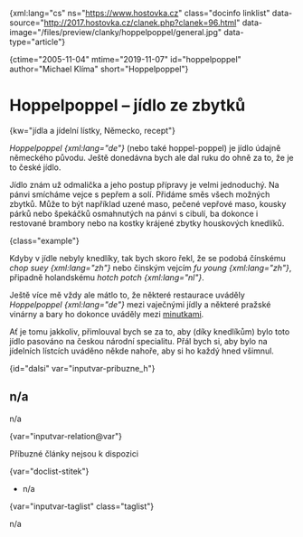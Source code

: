 
{xml:lang="cs" ns="https://www.hostovka.cz" class="docinfo linklist" data-source="http://2017.hostovka.cz/clanek.php?clanek=96.html" data-image="/files/preview/clanky/hoppelpoppel/general.jpg" data-type="article"}

{ctime="2005-11-04" mtime="2019-11-07" id="hoppelpoppel" author="Michael Klíma" short="Hoppelpoppel"}

# Hoppelpoppel – jídlo ze zbytků

<!-- generated attribute kw by user_updatekw.sh on 2020-07-05, do not edit -->

{kw="jídla a jídelní lístky, Německo, recept"}

_Hoppelpoppel {xml:lang="de"}_ (nebo také hoppel-poppel) je jídlo údajně německého původu. Ještě donedávna bych ale dal ruku do ohně za to, že je to české jídlo.

Jídlo znám už odmalička a jeho postup přípravy je velmi jednoduchý. Na pánvi smícháme vejce s pepřem a solí. Přidáme směs všech možných zbytků. Může to být například uzené maso, pečené vepřové maso, kousky párků nebo špekáčků osmahnutých na pánvi s cibulí, ba dokonce i restované brambory nebo na kostky krájené zbytky houskových knedlíků.

{class="example"}

Kdyby v jídle nebyly knedlíky, tak bych skoro řekl, že se podobá čínskému _chop suey {xml:lang="zh"}_ nebo činským vejcím _fu young {xml:lang="zh"}_, připadně holandskému _hotch potch {xml:lang="nl"}_.

Ještě více mě vždy ale mátlo to, že některé restaurace uváděly _Hoppelpoppel {xml:lang="de"}_ mezi vaječnými jídly a některé pražské vinárny a bary ho dokonce uváděly mezi [minutkami][1].

Ať je tomu jakkoliv, přimlouval bych se za to, aby (díky knedlíkům) bylo toto jídlo pasováno na českou národní specialitu. Přál bych si, aby bylo na jídelních lístcích uváděno někde nahoře, aby si ho každý hned všimnul.

{id="dalsi" var="inputvar-pribuzne_h"}

## n/a

n/a

{var="inputvar-relation@var"}

Příbuzné články nejsou k dispozici

{var="doclist-stitek"}

  * n/a

{var="inputvar-taglist" class="taglist"}

n/a

 [1]: /minutky

